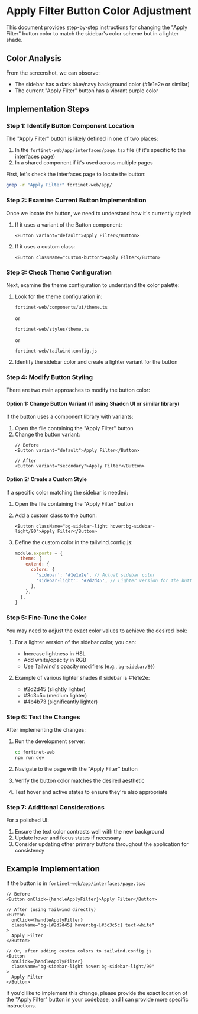 # Apply Filter Button Color Adjustment

This document provides step-by-step instructions for changing the "Apply Filter" button color to match the sidebar's color scheme but in a lighter shade.

## Color Analysis

From the screenshot, we can observe:
- The sidebar has a dark blue/navy background color (#1e1e2e or similar)
- The current "Apply Filter" button has a vibrant purple color

## Implementation Steps

### Step 1: Identify Button Component Location

The "Apply Filter" button is likely defined in one of two places:
1. In the `fortinet-web/app/interfaces/page.tsx` file (if it's specific to the interfaces page)
2. In a shared component if it's used across multiple pages

First, let's check the interfaces page to locate the button:

```bash
grep -r "Apply Filter" fortinet-web/app/
```

### Step 2: Examine Current Button Implementation

Once we locate the button, we need to understand how it's currently styled:

1. If it uses a variant of the Button component:
   ```tsx
   <Button variant="default">Apply Filter</Button>
   ```

2. If it uses a custom class:
   ```tsx
   <Button className="custom-button">Apply Filter</Button>
   ```

### Step 3: Check Theme Configuration

Next, examine the theme configuration to understand the color palette:

1. Look for the theme configuration in:
   ```
   fortinet-web/components/ui/theme.ts
   ```
   or
   ```
   fortinet-web/styles/theme.ts
   ```
   or
   ```
   fortinet-web/tailwind.config.js
   ```

2. Identify the sidebar color and create a lighter variant for the button

### Step 4: Modify Button Styling

There are two main approaches to modify the button color:

#### Option 1: Change Button Variant (if using Shadcn UI or similar library)

If the button uses a component library with variants:

1. Open the file containing the "Apply Filter" button
2. Change the button variant:
   ```tsx
   // Before
   <Button variant="default">Apply Filter</Button>
   
   // After
   <Button variant="secondary">Apply Filter</Button>
   ```

#### Option 2: Create a Custom Style

If a specific color matching the sidebar is needed:

1. Open the file containing the "Apply Filter" button
2. Add a custom class to the button:
   ```tsx
   <Button className="bg-sidebar-light hover:bg-sidebar-light/90">Apply Filter</Button>
   ```

3. Define the custom color in the tailwind.config.js:
   ```js
   module.exports = {
     theme: {
       extend: {
         colors: {
           'sidebar': '#1e1e2e', // Actual sidebar color
           'sidebar-light': '#2d2d45', // Lighter version for the button
         },
       },
     },
   }
   ```

### Step 5: Fine-Tune the Color

You may need to adjust the exact color values to achieve the desired look:

1. For a lighter version of the sidebar color, you can:
   - Increase lightness in HSL
   - Add white/opacity in RGB
   - Use Tailwind's opacity modifiers (e.g., `bg-sidebar/80`)

2. Example of various lighter shades if sidebar is #1e1e2e:
   - #2d2d45 (slightly lighter)
   - #3c3c5c (medium lighter)
   - #4b4b73 (significantly lighter)

### Step 6: Test the Changes

After implementing the changes:

1. Run the development server:
   ```bash
   cd fortinet-web
   npm run dev
   ```

2. Navigate to the page with the "Apply Filter" button
3. Verify the button color matches the desired aesthetic
4. Test hover and active states to ensure they're also appropriate

### Step 7: Additional Considerations

For a polished UI:

1. Ensure the text color contrasts well with the new background
2. Update hover and focus states if necessary
3. Consider updating other primary buttons throughout the application for consistency

## Example Implementation

If the button is in `fortinet-web/app/interfaces/page.tsx`:

```tsx
// Before
<Button onClick={handleApplyFilter}>Apply Filter</Button>

// After (using Tailwind directly)
<Button 
  onClick={handleApplyFilter}
  className="bg-[#2d2d45] hover:bg-[#3c3c5c] text-white"
>
  Apply Filter
</Button>

// Or, after adding custom colors to tailwind.config.js
<Button 
  onClick={handleApplyFilter}
  className="bg-sidebar-light hover:bg-sidebar-light/90"
>
  Apply Filter
</Button>
```

If you'd like to implement this change, please provide the exact location of the "Apply Filter" button in your codebase, and I can provide more specific instructions.